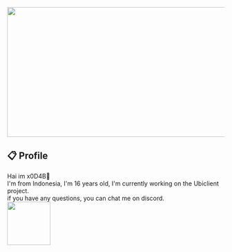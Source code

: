 <center>
<img src="https://i.ibb.co/6RVk3NB/thumbs-up-hacker.gif" height="300" width="1000"/>
  </center>

## 📋 Profile
Hai im x0D4B👋<br/>I'm from Indonesia, I'm 16 years old, I'm currently working on the Ubiclient project.<br>if you have any questions, you can chat me on discord.
<br>
<img src="https://i.ibb.co/hMYjNkQ/Screenshot-20211124-103219-picsay.png" height="100"/>
